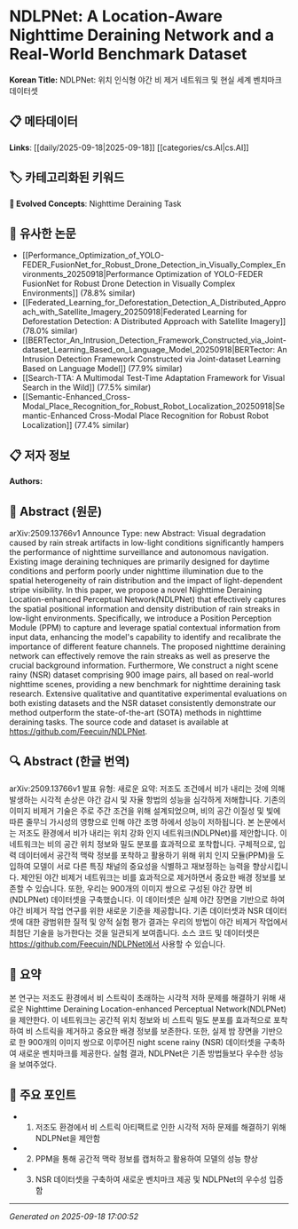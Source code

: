 
# NDLPNet: A Location-Aware Nighttime Deraining Network and a Real-World Benchmark Dataset

**Korean Title:** NDLPNet: 위치 인식형 야간 비 제거 네트워크 및 현실 세계 벤치마크 데이터셋

## 📋 메타데이터

**Links**: [[daily/2025-09-18|2025-09-18]] [[categories/cs.AI|cs.AI]]

## 🏷️ 카테고리화된 키워드
**🚀 Evolved Concepts**: Nighttime Deraining Task

## 🔗 유사한 논문
- [[Performance_Optimization_of_YOLO-FEDER_FusionNet_for_Robust_Drone_Detection_in_Visually_Complex_Environments_20250918|Performance Optimization of YOLO-FEDER FusionNet for Robust Drone Detection in Visually Complex Environments]] (78.8% similar)
- [[Federated_Learning_for_Deforestation_Detection_A_Distributed_Approach_with_Satellite_Imagery_20250918|Federated Learning for Deforestation Detection: A Distributed Approach with Satellite Imagery]] (78.0% similar)
- [[BERTector_An_Intrusion_Detection_Framework_Constructed_via_Joint-dataset_Learning_Based_on_Language_Model_20250918|BERTector: An Intrusion Detection Framework Constructed via Joint-dataset Learning Based on Language Model]] (77.9% similar)
- [[Search-TTA: A Multimodal Test-Time Adaptation Framework for Visual Search in the Wild]] (77.5% similar)
- [[Semantic-Enhanced_Cross-Modal_Place_Recognition_for_Robust_Robot_Localization_20250918|Semantic-Enhanced Cross-Modal Place Recognition for Robust Robot Localization]] (77.4% similar)

## 📋 저자 정보

**Authors:** 

## 📄 Abstract (원문)

arXiv:2509.13766v1 Announce Type: new 
Abstract: Visual degradation caused by rain streak artifacts in low-light conditions significantly hampers the performance of nighttime surveillance and autonomous navigation. Existing image deraining techniques are primarily designed for daytime conditions and perform poorly under nighttime illumination due to the spatial heterogeneity of rain distribution and the impact of light-dependent stripe visibility. In this paper, we propose a novel Nighttime Deraining Location-enhanced Perceptual Network(NDLPNet) that effectively captures the spatial positional information and density distribution of rain streaks in low-light environments. Specifically, we introduce a Position Perception Module (PPM) to capture and leverage spatial contextual information from input data, enhancing the model's capability to identify and recalibrate the importance of different feature channels. The proposed nighttime deraining network can effectively remove the rain streaks as well as preserve the crucial background information. Furthermore, We construct a night scene rainy (NSR) dataset comprising 900 image pairs, all based on real-world nighttime scenes, providing a new benchmark for nighttime deraining task research. Extensive qualitative and quantitative experimental evaluations on both existing datasets and the NSR dataset consistently demonstrate our method outperform the state-of-the-art (SOTA) methods in nighttime deraining tasks. The source code and dataset is available at https://github.com/Feecuin/NDLPNet.

## 🔍 Abstract (한글 번역)

arXiv:2509.13766v1 발표 유형: 새로운
요약: 저조도 조건에서 비가 내리는 것에 의해 발생하는 시각적 손상은 야간 감시 및 자율 항법의 성능을 심각하게 저해합니다. 기존의 이미지 비제거 기술은 주로 주간 조건을 위해 설계되었으며, 비의 공간 이질성 및 빛에 따른 줄무늬 가시성의 영향으로 인해 야간 조명 하에서 성능이 저하됩니다. 본 논문에서는 저조도 환경에서 비가 내리는 위치 강화 인지 네트워크(NDLPNet)를 제안합니다. 이 네트워크는 비의 공간 위치 정보와 밀도 분포를 효과적으로 포착합니다. 구체적으로, 입력 데이터에서 공간적 맥락 정보를 포착하고 활용하기 위해 위치 인지 모듈(PPM)을 도입하여 모델이 서로 다른 특징 채널의 중요성을 식별하고 재보정하는 능력을 향상시킵니다. 제안된 야간 비제거 네트워크는 비를 효과적으로 제거하면서 중요한 배경 정보를 보존할 수 있습니다. 또한, 우리는 900개의 이미지 쌍으로 구성된 야간 장면 비(NDLPNet) 데이터셋을 구축했습니다. 이 데이터셋은 실제 야간 장면을 기반으로 하여 야간 비제거 작업 연구를 위한 새로운 기준을 제공합니다. 기존 데이터셋과 NSR 데이터셋에 대한 광범위한 질적 및 양적 실험 평가 결과는 우리의 방법이 야간 비제거 작업에서 최첨단 기술을 능가한다는 것을 일관되게 보여줍니다. 소스 코드 및 데이터셋은 https://github.com/Feecuin/NDLPNet에서 사용할 수 있습니다.

## 📝 요약

본 연구는 저조도 환경에서 비 스트릭이 초래하는 시각적 저하 문제를 해결하기 위해 새로운 Nighttime Deraining Location-enhanced Perceptual Network(NDLPNet)을 제안한다. 이 네트워크는 공간적 위치 정보와 비 스트릭 밀도 분포를 효과적으로 포착하여 비 스트릭을 제거하고 중요한 배경 정보를 보존한다. 또한, 실제 밤 장면을 기반으로 한 900개의 이미지 쌍으로 이루어진 night scene rainy (NSR) 데이터셋을 구축하여 새로운 벤치마크를 제공한다. 실험 결과, NDLPNet은 기존 방법들보다 우수한 성능을 보여주었다.

## 🎯 주요 포인트

- 1. 저조도 환경에서 비 스트릭 아티팩트로 인한 시각적 저하 문제를 해결하기 위해 NDLPNet을 제안함

- 2. PPM을 통해 공간적 맥락 정보를 캡처하고 활용하여 모델의 성능 향상

- 3. NSR 데이터셋을 구축하여 새로운 벤치마크 제공 및 NDLPNet의 우수성 입증함

---

*Generated on 2025-09-18 17:00:52*